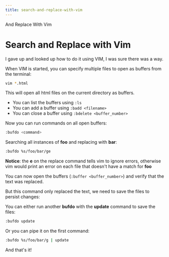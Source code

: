 ```yaml
---
title: search-and-replace-with-vim
---
```


And Replace With Vim

# Search and Replace with Vim

I gave up and looked up how to do it using VIM, I was sure there was a
way.

When VIM is started, you can specify multiple files to open as buffers
from the terminal:

```sh
vim *.html
```

This will open all html files on the current directory as buffers.

- You can list the buffers using `:ls`
- You can add a buffer using `:badd <filename>`
- You can close a buffer using `:bdelete <buffer_number>`

Now you can run commands on all open buffers:

```sh
:bufdo <command>
```

Searching all instances of **foo** and replacing with **bar**:

```sh
:bufdo %s/foo/bar/ge
```

**Notice**: the **e** on the replace command tells vim to ignore errors,
otherwise vim would print an error on each file that doesn\'t have a
match for **foo**

You can now open the buffers (`:buffer <buffer_number>`) and verify that
the text was replaced.

But this command only replaced the text, we need to save the files to
persist changes:

You can either run another **bufdo** with the **update** command to save
the files:

```sh
:bufdo update
```

Or you can pipe it on the first command:

```sh
:bufdo %s/foo/bar/g | update
```

And that\'s it!
